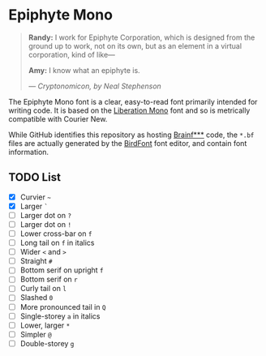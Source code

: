 # Epiphyte Mono

> **Randy:**  I work for Epiphyte Corporation, which is designed from the ground
> up to work, not on its own, but as an element in a virtual corporation, kind
> of like&mdash;
>
> **Amy:**  I know what an epiphyte is.
>
> &mdash; <cite>*Cryptonomicon*, by Neal Stephenson</cite>

The Epiphyte Mono font is a clear, easy-to-read font primarily intended for
writing code.  It is based on the
[Liberation Mono](https://pagure.io/liberation-fonts) font and so is metrically
compatible with Courier New.

While GitHub identifies this repository as hosting
[Brainf***](https://esolangs.org/wiki/Brainfuck) code, the `*.bf` files are
actually generated by the [BirdFont](https://birdfont.org/) font editor, and
contain font information.

## TODO List

* [x] Curvier `~`
* [x] Larger `` ` ``
* [ ] Larger dot on `?`
* [ ] Larger dot on `!`
* [ ] Lower cross-bar on `f`
* [ ] Long tail on `f` in italics
* [ ] Wider `<` and `>`
* [ ] Straight `#`
* [ ] Bottom serif on upright `f`
* [ ] Bottom serif on `r`
* [ ] Curly tail on `l`
* [ ] Slashed `0`
* [ ] More pronounced tail in `Q`
* [ ] Single-storey `a` in italics
* [ ] Lower, larger `*`
* [ ] Simpler `@`
* [ ] Double-storey `g`
